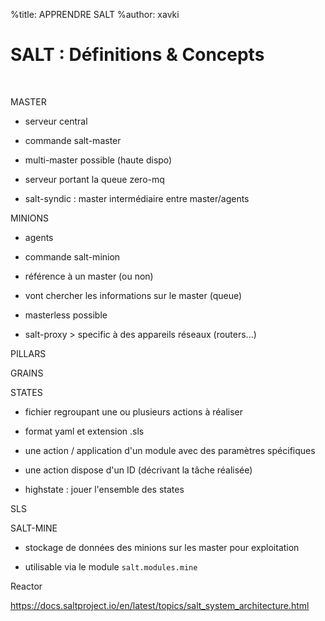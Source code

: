 %title: APPRENDRE SALT
%author: xavki


# SALT : Définitions & Concepts


<br>

MASTER

* serveur central

* commande salt-master

* multi-master possible (haute dispo)

* serveur portant la queue zero-mq

* salt-syndic : master intermédiaire entre master/agents


MINIONS

* agents

* commande salt-minion

* référence à un master (ou non)

* vont chercher les informations sur le master (queue)

* masterless possible

* salt-proxy > specific à des appareils réseaux (routers...)

PILLARS


GRAINS


STATES

* fichier regroupant une ou plusieurs actions à réaliser

* format yaml et extension .sls

* une action / application d'un module avec des paramètres spécifiques

* une action dispose d'un ID (décrivant la tâche réalisée)

* highstate : jouer l'ensemble des states

SLS

SALT-MINE

* stockage de données des minions sur les master pour exploitation

* utilisable via le module `salt.modules.mine`

Reactor






https://docs.saltproject.io/en/latest/topics/salt_system_architecture.html
